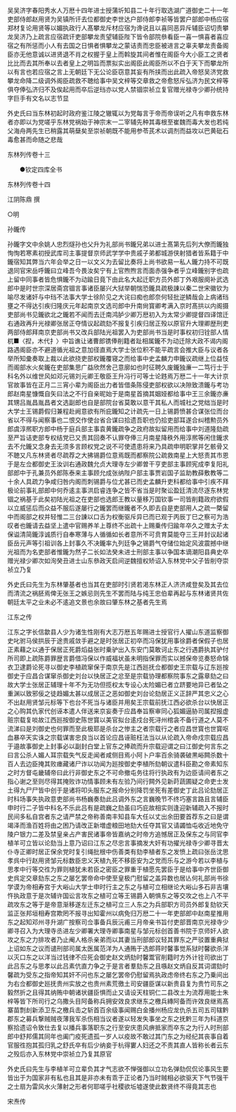 <!-- { "loadSidebar": true } -->
吴吴济字春阳秀水人万厯十四年进士授蒲圻知县二十年行取选湖广道御史二十一年吏部侍郎赵用贤为吴镇所讦去位都御史李世达户部侍郎李祯等皆罢户部郎中杨应宿郑材复论用贤等以媚执政行人髙攀龙斥材应宿为谗说且以喜同恶异斥辅臣诏切责攀龙吴济乃上疏言应宿疏讦吏部攀龙责望辅臣陛下皆令部院叅看臣一喜一惧喜者喜应宿之有所惩而小人有去国之日惧者惧攀龙之蒙诘责而忠臣被进言之辜夫攀龙责备阁臣亦无他意诚以进贤退不肖之权握于皇上而斡旋其间者惟在阁臣今大小臣工之贤者比比而去其所奉以去者皇上之明旨而票拟实出阁臣此阁臣所以不白于天下而攀龙所以有言也若应宿之言上无朝廷下无公论臣窃意其妄有所挟而出此疏入帝怒吴济党救攀龙命降二级调外阁臣疏救不聴给事中吴文梓等交章救之帝愈怒斥弘济为民文梓等俱夺俸弘济归不及俟起用而卒后逆珰亦以党人禁锢崇祯立复官赠光禄寺少卿孙统持字巨手有文名以志节显

外史氏曰当东林初起时政府鉴江陵之辙辄以为党每言于帝而帝误听之凡有申救东林者亦即以为党嗟乎东林党祸始于神宗末一二宰辅先种其毒根至崔魏而毒大发也若纯父海舟两先生已稍露其萌蘖矣至崇祯朝既不能用参苓芪术以调剂而益攻以巴黄砒石毒愈甚而命随之悲哉

东林列传卷十三

　　●钦定四库全书

东林列传卷十四

江阴陈鼎 撰

○明

孙鑨传

孙鑨字文中余姚人忠烈燧孙也父升为礼部尚书鑨兄弟以进士髙第先后列大僚而鑨独恂恂若寒素初授武库司主事提督京师武学学中贵戚子弟都城游侠射猎者皆系籍于中鑨宿知其弊当六年会举之日一以文义为去留比奏将上尚书欲易一私人鑨力持不可既退同官宋岳呼鑨曰立峰吾今畏汝矣宁有上官煦煦言而面赤强争者乎立峰鑨别字也疏上留中同事者皆危惧鑨不为动踰日竟下由此名大起迁职方员外郎丁外艰服阕补武选郎中是时世宗深居斋宫锢言事诸臣屡兴大狱举朝惴恐鑨具疏极諌以秦二世宋徽钦为喻尽发诸奸与中珰不法事大学士徐阶见之大诧曰痴也郎奈何轻批逆鳞哉会上病诸珰壅之不得达引疾归隆庆元年起南京文选司郎中升南尙寳卿考满入京时髙拱以内阁摄吏部尚书见鑨欲北之鑨若不闻而去迁南鸿胪少卿万厯初入为太常少卿提督四译馆迁右通政再升光禄卿张居正夺情议起疏劾不报复引疾归居正殁以原官升大理卿歴刑吏两部侍郎拜南京吏部尚书又改兵部陆光祖罢入为吏部尚书当是时事权初归铨部人情杌■〈揑，木代扌〉中旨谯让诸曹郎镌俸削籍者趾相属鑨不为动迁除大政不谒内阁路遇阁臣亦不避道循光祖之意加径直焉大学士张位积不能平疏言会推大臣与议者各举所知彚奏取上裁以此欲挠吏部权鑨覆寝之而给事中史孟麟力申鑨议疏继上位益忮而阁部水火矣鑨在吏部集思广益欣然舍己意廓如也时征聘久废鑨独亷一二笃行士于科名外以维世风如邓元锡刘元卿王敬臣王升冯行可等士论韪焉万厯二十一年大计京官故事皆在正月二三宵小辈为阁臣出力者皆借条陈侵吏部权欲以决隙致溃鑨与考功郎赵南星慷慨自矢曰法之不行自亲昵始于是南星首摘其姻娅都给事中王三余鑨亦亷其甥吕胤昌胤昌者文选副郎也自是部院台省莫敢以意干其私人而城社之党绌当是时大学士王锡爵假归兼程赴阙意欲有所庇鑨知之计疏先一日上锡爵愤甚合谋张位而台省以不得与闻察事也二恨交作使台省合谋曰拾遗吾职也仍拾吏部耳遂合纠稽勲员外郎虞淳熈职方郎中杨于庭兵部主事袁黄鑨疏争之政府故拟留用而给事中刘道隆劾疏至严旨诘吏部专权结党已又责其回奏不认罪夺俸三月南星降秩外用淳熈等闲住鑨求去不允鑨又念身去无须多言顾权党之说不可使遗患将来乃具疏申明职掌并乞骸骨又不聴又凡东林贤者尽疏荐之大拂锡爵位意焉既而都察院公疏救南星上大怒责其市恩于是左佥都御史王汝训右通政魏允贞大理寺左少卿曽干亨吏部主事顾宪成李复阳礼部郎中于孔兼员外郎陈泰来主事顾允成张纳陛户部主事贾岩国子监助教薛敷教等二十余人具疏力争咸归咎内阁而刺锡爵与位尤甚已而史孟麟升吏科都给事中引疾不拜极论前事礼部郎中何乔逺主事洪启睿连争之皆不省当是时聚讼盈廷清流尽逐东林党锢之祸基于此矣初陆光祖之在吏部也选郎王教以量移万国钦事一司皆削籍政府欲假以立威惩后而众益不服后遂屡行之鑨罢而继鑨者不久即去自是吏部用人之疏一槩留中而阁部之权并轻惟二三台諌以口舌为权衡驱斥异已而已观于丙辰丁巳之察可为浩叹者也鑨请去益坚上遣中官赐养羊上尊终不出疏十上赐乗传归踰年卒久之赠太子太保谥清简鑨淳诚质行自奉寒薄与人循循如长者意所不可贲育莫能夺三王并封议起诸臣岳元声等引祖训各上封事久不决鑨率九列廷争之锡爵气夺储位始定风波震撼中继光祖而为名吏部者惟鑨为然子二长如法癸未进士刑部主事以争国本谪潮阳县典史卒赠光禄少卿次如洵癸丑进士山东叅政天启间逆魏擅权矫诏入东林党中父子皆削夺崇祯立乃复

外史氏曰先生为东林肇基者也当其在吏部时引贤若渇东林正人济济咸登矣及其去位而清流之祸胚焉俾无张王之嫉忌则先生不罢而陆与纯王忠伯辈再起与东林诸贤共佐朝廷太平之业未必不逺追文景也余故曰肇东林之基者先生焉

江东之传

江东之字长信歙县人少为诸生性刚有大志万厯五年赐进士授官行人擢山东道监察御史叱驸马侯拱辰于途贵戚敛手避之是时张居正初卒而冯保犹用事徐爵者保假子也居正素藉之以通于保居正死爵熖益张时乗驴出入东安门莫敢诃止东之行遇爵执其驴付所司即上疏陈爵罪歴言爵借冯保以作威福状虽未明指保罪而实以撼保帝览奏怒命锦衣卫逮爵论死寻以御史李植疏窜保于南京先是江西廵抚佥都御史王宗载与辽东廵按御史于应昌合谋窜杀御史刘台以快居正之忿至是宗载协理都察院事东之露章劾之曰故大学士张居正辅理十年不为无功但揽权太专设心太险媚已者立跻要地异已者坠之重渊以致邪佞之徒趋媚太甚以成居正之恶如御史刘台论劾居正义正辞严其忠义之心不出赵用贤邹元标等下也台不死当与诸臣并用矣王宗载前抚江西必欲杀台以快居正之心购其仇家代创诬本遣人伴送来京妄奏于应昌奉旨察审同心狐媚逼胁司属揑报虚赃宗载复啖故江西廵按御史陈世寳以美官拟台逺戍台死浔州棺衾不备行道之人莫不流涕曰是刘御史也何罪而至此极耶是杀台之惨主之者宗载行之者应昌世寳也世寳呕血暴卒天实诛之宗载谋害忠良当以首论应昌诬赃枉法当以从论疏入帝命戍宗载应昌于邉故事御史上封事必以副封白堂上官东之捧疏而升宗载迎谓之曰江御史何言东之曰言公杀人媚人耳宗载失气反走闻者咸侧目焉小阿卜户率百余骑袭破黒峪闗杀数十百人去边臣掩其败瘗藏诸尸诈以功闻为廵按御史李植所劾朝议遣科臣勘之帝素知东之时方督屯畿辅帝曰此行非御史东之不可命撤屯务往将行执政有为边臣请间者东之指心谢之至则尽得其掩败诈功情事顾未有左验乃间行闗外见新莳蔬圃疑之命吏士发土得九尸尸皆中创于是诸将叩头服东之报命分别降罚坐死有差御史丁此吕论劾居正时科场事失执政意吏部尚书杨巍奏劾此吕调外东之言巍晚节不终巧塞言路且言辅臣申时行二子皆中科名不乐此吕有是疏巍之劾虽曰巧庇故相实则逢迎新辅疏入不报时民间多私自宫者东之请严禁之帝称善南丰知县车大任以丈出余田要首荐东之曰是谓竭泽而渔百姓将由之困乃请改正新増虚粮田地劾大任夺其官又请蠲恤屯收近地免守陵户银力二差及禁皇亲占产害民诸事帝皆嘉纳之时帝方追憾居正及保东之与同官李植羊可立皆以论劾当上意乃诏曰江东之尽忠言事摘发大奸有功擢光禄寺少卿寻晋太仆寺正卿时居正保余党时复引绳批根中伤善类有劾李植者东之发愤上疏曰张岳沈思孝呉中行赵用贤邹元标数臣忠义天植九死不移臣安为之党而乐与之游今若以李植与思孝中行等交徃为罪则植犹未若臣之密臣之罪重于植愿先罢臣于是给事中齐世臣御史呉定交章劾东之东之屡乞罢帝命中使至皇极门慰留之盖异数也居亾何礼部尚书徐学谟为帝相寿宫于大峪山大学士申时行主之东之与植可立相继论大峪山多石非吉壤忤执政意于是次辅许国讼言攻东之植可立等王锡爵入朝惧东之等交攻之也上八不平疏攻东之等于是帝意渐移遂左迁东之植可立三人东之为兵部职方司员外郎复劾钦天监正张邦垣相寿宫欺罔不报寻出知霍州以病免归万厯二十一年吏部郎中赵南星推用东之起知邓州寻升湖广按察司佥事备兵辰沅甫三月帝亲书旨付吏部晋南京光禄寺少卿寻召入为大理寺丞进左少卿署大理寺卿事南星与邹元标创首善书院于京师奸人欲攻之东之力排攻者乃止阉人格杀亲弟而以其妻当刑部郎议轻其罪东之严驳置重典狱上诏如东之议而谴刑部司属太医属范洋为人通贿于选郎蒋时馨事觉系狱时馨欲杀洋以灭口东之以洋当过钱律不应死会御史赵文炳劾时馨鬻官削籍时方外计铨司欲出丁此吕东之与思孝以此吕素伉直力争之于是言者羣劾东之且嗾赵文炳自反其词谓劾时馨疏为受东之指帝知其奸不问也东之屡乞罢帝仍慰留焉执政虑帝终右东之乃乗间出为右佥都御史廵抚贵州实放之也贵州素荒徼土司安疆臣谋以新贵县复为贵竹司东之毅然折之且得其纳贿中朝诸状疆臣惧而止又请设天柱铜仁二县改土为流荐用能士朱梓等皆下所司行之乌撒头目阿备称兵拥安效良求继东之檄兵縳阿备而许效良继焉髙寨苗剽刦新添卫东之檄兵击之斩首百余级事闻赐白金播州杨应龙仇杀五司五司辖黔郡东之募兵撃贼贼夜薄我军杀伤相当议者遂以轻发失事坐之东之抚黔三年为科道京察拾遗诏令致仕去复以播兵事落职东之行至安庆患风痹抵家而卒东之为行人时刑部郎中舒邦儒其同年也阖门疫死遗孤一岁人以疫故不敢过其门东之为经纪其丧事自着官服徃抱其孤归乳之舒氏卒有后少纳妾于杭得寠人妇还之不责其直人皆称长者云东之殁后亦入东林党中崇祯立乃复其原官

外史氏曰先生与李植羊可立辈负其才气志欲不惮强御以立功名弹劾侃侃论事风生要皆出于为国家非有私也且其是非亦未有乖于正论者乃当时贼相必欲驱天下气节强干之士扇为雷风水火薄射之形者何耶嗟乎社稷欲坵墟遂使此数贤终不得竟其志也

宋焘传

